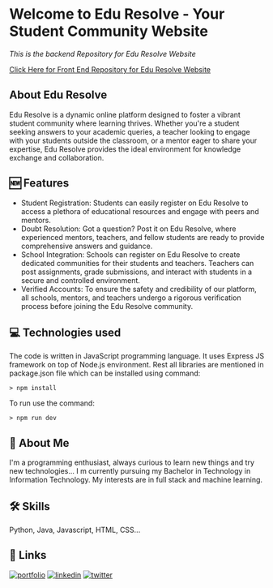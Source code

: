 # Welcome to Edu Resolve - Your Student Community Website
*This is the backend Repository for Edu Resolve Website*

[Click Here for Front End Repository for Edu Resolve Website](https://github.com/DarshanAguru/eduResolveFE)
## About Edu Resolve
Edu Resolve is a dynamic online platform designed to foster a vibrant student community where learning thrives. Whether you're a student seeking answers to your academic queries, a teacher looking to engage with your students outside the classroom, or a mentor eager to share your expertise, Edu Resolve provides the ideal environment for knowledge exchange and collaboration.

## 🆕 Features
- Student Registration: Students can easily register on Edu Resolve to access a plethora of educational resources and engage with peers and mentors.
- Doubt Resolution: Got a question? Post it on Edu Resolve, where experienced mentors, teachers, and fellow students are ready to provide comprehensive answers and guidance.
- School Integration: Schools can register on Edu Resolve to create dedicated communities for their students and teachers. Teachers can post assignments, grade submissions, and interact with students in a secure and controlled environment.
- Verified Accounts: To ensure the safety and credibility of our platform, all schools, mentors, and teachers undergo a rigorous verification process before joining the Edu Resolve community.

## 💻 Technologies used
The code is written in JavaScript programming language. It uses Express JS framework on top of Node.js environment.
Rest all libraries are mentioned in package.json file which can be installed using command:

```
> npm install
```
To run use the command:
```
> npm run dev
```

## 🚀 About Me
I'm a programming enthusiast, always curious to learn new things and try new technologies... I m currently pursuing my Bachelor in Technology in Information Technology. My interests are in full stack and machine learning.

## 🛠 Skills
Python, Java, Javascript, HTML, CSS...

## 🔗 Links
[![portfolio](https://img.shields.io/badge/portfolio-0A66C2?style=for-the-badge&logoColor=white)](https://agurudarshan.tech)
[![linkedin](https://img.shields.io/badge/linkedin-0A66C2?style=for-the-badge&logo=linkedin&logoColor=white)](https://www.linkedin.com/in/this-darshiii/)
[![twitter](https://img.shields.io/badge/twitter-1DA1F2?style=for-the-badge&logo=twitter&logoColor=white)](https://twitter.com/this_darshiii)
